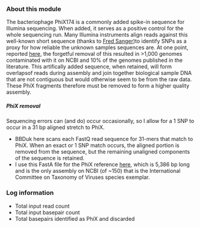 ### About this module
The bacteriophage PhiX174 is a commonly added spike-in sequence for Illumina sequencing. When added, it serves as a positive control for the whole sequencing run. Many Illumina instruments align reads against this well-known short sequence (thanks to [Fred Sanger](https://pubmed.ncbi.nlm.nih.gov/731693/))to identify SNPs as a proxy for how reliable the unknown samples sequences are. At one point, reported [here](https://www.ncbi.nlm.nih.gov/pmc/articles/PMC4511556/), the forgetful removal of this resulted in >1,000 genomes contaminated with it on NCBI and 10% of the genomes published in the literature. This artifically added sequence, when retained, will form overlapsof reads during assembly and join together biological sample DNA that are not contiguous but would otherwise seem to be from the raw data. These PhiX fragments therefore must be removed to form a higher quality assembly.

##### PhiX removal
Sequencing errors can (and do) occur occasionally, so I allow for a 1 SNP to occur in a 31 bp aligned stretch to PhiX.
- BBDuk here scans each FastQ read sequence for 31-mers that match to PhiX. When an exact or 1 SNP match occurs, the aligned portion is removed from the sequence, but the remaining unaligned components of the sequence is retained.
- I use this FastA file for the PhiX reference [here](https://www.ncbi.nlm.nih.gov/nuccore/NC_001422.1/), which is 5,386 bp long and is the only assembly on NCBI (of ~150) that is the International Committee on Taxonomy of Viruses species exemplar.

### Log information
- Total input read count
- Total input basepair count
- Total basepairs identified as PhiX and discarded
 

